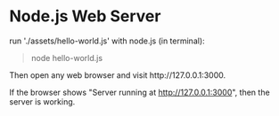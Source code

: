 # Node.js Web Server

run './assets/hello-world.js' with node.js (in terminal):
> node hello-world.js

<p>Then open any web browser and visit http://127.0.0.1:3000.<br>

If the browser shows "Server running at http://127.0.0.1:3000", then the server is working. </p>